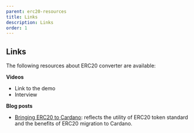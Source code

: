 ```yaml
---
parent: erc20-resources
title: Links
description: Links
order: 1
---
```


## Links

The following resources about ERC20 converter are available:

**Videos**

-   Link to the demo
-   Interview
  
**Blog posts**

-   [Bringing ERC20 to Cardano](https://iohk.io/en/blog/posts/2021/05/17/bringing-erc20-to-cardano/): reflects the utility of ERC20 token standard and the benefits of ERC20 migration to Cardano.
